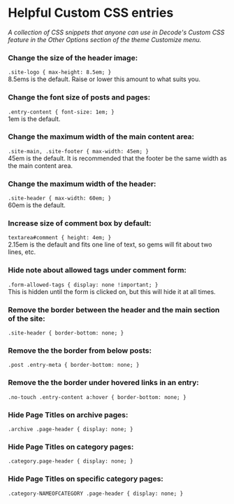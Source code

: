 # Helpful Custom CSS entries
*A collection of CSS snippets that anyone can use in Decode's Custom CSS feature in the Other Options section of the theme Customize menu.*

### Change the size of the header image:
`.site-logo { max-height: 8.5em; }`<br>
8.5ems is the default. Raise or lower this amount to what suits you.

### Change the font size of posts and pages:
`.entry-content { font-size: 1em; }`<br>
1em is the default.

### Change the maximum width of the main content area:
`.site-main, .site-footer { max-width: 45em; }`<br>
45em is the default. It is recommended that the footer be the same width as the main content area.

### Change the maximum width of the header:
`.site-header { max-width: 60em; }`<br>
60em is the default.

### Increase size of comment box by default:
`textarea#comment { height: 4em; }`<br>
2.15em is the default and fits one line of text, so gems will fit about two lines, etc.

### Hide note about allowed tags under comment form:
`.form-allowed-tags { display: none !important; }`<br>
This is hidden until the form is clicked on, but this will hide it at all times.

### Remove the border between the header and the main section of the site:
`.site-header { border-bottom: none; }`

### Remove the the border from below posts:
`.post .entry-meta { border-bottom: none; }`

### Remove the the border under hovered links in an entry:
`.no-touch .entry-content a:hover { border-bottom: none; }`

### Hide Page Titles on archive pages:
`.archive .page-header { display: none; }`

### Hide Page Titles on category pages:
`.category.page-header { display: none; }`

### Hide Page Titles on specific category pages:
`.category-NAMEOFCATEGORY .page-header { display: none; }`

